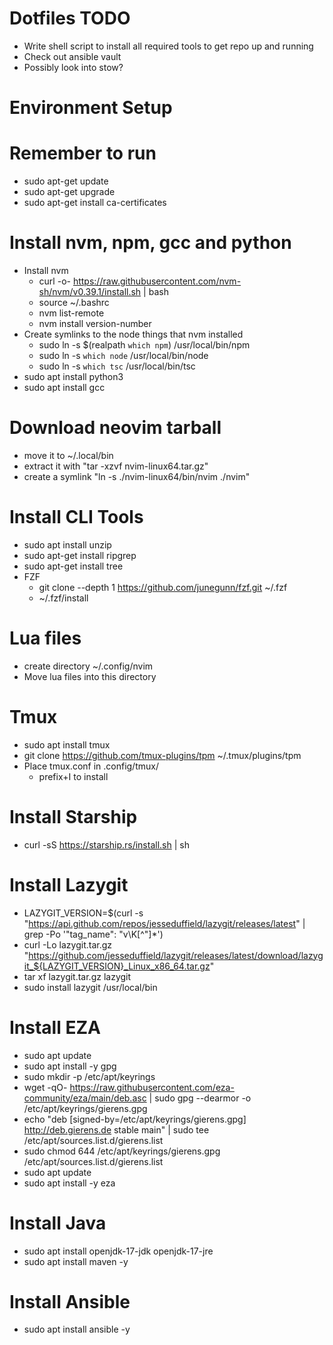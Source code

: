 # Dotfiles TODO
- Write shell script to install all required tools to get repo up and running
- Check out ansible vault
- Possibly look into stow?

# Environment Setup
# Remember to run
- sudo apt-get update
- sudo apt-get upgrade
- sudo apt-get install ca-certificates
# Install nvm, npm, gcc and python
- Install nvm
    - curl -o- https://raw.githubusercontent.com/nvm-sh/nvm/v0.39.1/install.sh | bash
    - source ~/.bashrc
    - nvm list-remote
    - nvm install version-number
- Create symlinks to the node things that nvm installed
    - sudo ln -s $(realpath `which npm`) /usr/local/bin/npm
    - sudo ln -s `which node` /usr/local/bin/node
    - sudo ln -s `which tsc` /usr/local/bin/tsc
- sudo apt install python3
- sudo apt install gcc
# Download neovim tarball
- move it to ~/.local/bin
- extract it with "tar -xzvf nvim-linux64.tar.gz"
- create a symlink "ln -s ./nvim-linux64/bin/nvim ./nvim"
# Install CLI Tools
- sudo apt install unzip
- sudo apt-get install ripgrep
- sudo apt-get install tree
- FZF
    - git clone --depth 1 https://github.com/junegunn/fzf.git ~/.fzf
    - ~/.fzf/install
# Lua files
- create directory ~/.config/nvim
- Move lua files into this directory
# Tmux
- sudo apt install tmux
- git clone https://github.com/tmux-plugins/tpm ~/.tmux/plugins/tpm
- Place tmux.conf in .config/tmux/
    - prefix+I to install
# Install Starship
- curl -sS https://starship.rs/install.sh | sh
# Install Lazygit
- LAZYGIT_VERSION=$(curl -s "https://api.github.com/repos/jesseduffield/lazygit/releases/latest" | grep -Po '"tag_name": "v\K[^"]*')
- curl -Lo lazygit.tar.gz "https://github.com/jesseduffield/lazygit/releases/latest/download/lazygit_${LAZYGIT_VERSION}_Linux_x86_64.tar.gz"
- tar xf lazygit.tar.gz lazygit
- sudo install lazygit /usr/local/bin
# Install EZA
- sudo apt update
- sudo apt install -y gpg
- sudo mkdir -p /etc/apt/keyrings
- wget -qO- https://raw.githubusercontent.com/eza-community/eza/main/deb.asc | sudo gpg --dearmor -o /etc/apt/keyrings/gierens.gpg
- echo "deb [signed-by=/etc/apt/keyrings/gierens.gpg] http://deb.gierens.de stable main" | sudo tee /etc/apt/sources.list.d/gierens.list
- sudo chmod 644 /etc/apt/keyrings/gierens.gpg /etc/apt/sources.list.d/gierens.list
- sudo apt update
- sudo apt install -y eza
# Install Java
- sudo apt install openjdk-17-jdk openjdk-17-jre
- sudo apt install maven -y
# Install Ansible
- sudo apt install ansible -y
